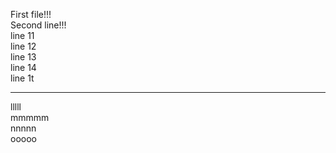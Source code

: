 First file!!!  
Second line!!!  
line 11  
line 12  
line 13  
line 14  
line 1t  
*****  
lllll  
mmmmm  
nnnnn  
ooooo  
